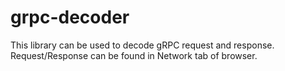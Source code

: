# grpc-decoder
This library can be used to decode gRPC request and response. Request/Response can be found in Network tab of browser.
